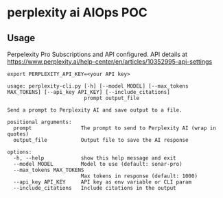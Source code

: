 
# perplexity ai AIOps POC

## Usage

Perpelexity Pro Subscriptions and API configured.  API details at https://www.perplexity.ai/help-center/en/articles/10352995-api-settings

```
export PERPLEXITY_API_KEY=<your API key>

usage: perplexity-cli.py [-h] [--model MODEL] [--max_tokens MAX_TOKENS] [--api_key API_KEY] [--include_citations]
                         prompt output_file

Send a prompt to Perplexity AI and save output to a file.

positional arguments:
  prompt                The prompt to send to Perplexity AI (wrap in quotes)
  output_file           Output file to save the AI response

options:
  -h, --help            show this help message and exit
  --model MODEL         Model to use (default: sonar-pro)
  --max_tokens MAX_TOKENS
                        Max tokens in response (default: 1000)
  --api_key API_KEY     API key as env variable or CLI param
  --include_citations   Include citations in the output

```


